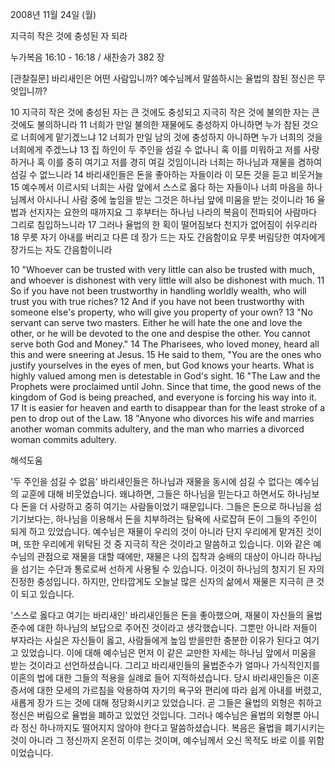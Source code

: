 2008년 11월 24일 (월)

지극히 작은 것에 충성된 자 되라



누가복음 16:10 - 16:18 / 새찬송가 382 장


[관찰질문]
바리새인은 어떤 사람입니까? 
예수님께서 말씀하시는 율법의 참된 정신은 무엇입니까?

10 지극히 작은 것에 충성된 자는 큰 것에도 충성되고 지극히 작은 것에 불의한 자는 큰 것에도 불의하니라 
11 너희가 만일 불의한 재물에도 충성하지 아니하면 누가 참된 것으로 너희에게 맡기겠느냐 
12 너희가 만일 남의 것에 충성하지 아니하면 누가 너희의 것을 너희에게 주겠느냐 
13 집 하인이 두 주인을 섬길 수 없나니 혹 이를 미워하고 저를 사랑하거나 혹 이를 중히 여기고 저를 경히 여길 것임이니라 너희는 하나님과 재물을 겸하여 섬길 수 없느니라 
14 바리새인들은 돈을 좋아하는 자들이라 이 모든 것을 듣고 비웃거늘 
15 예수께서 이르시되 너희는 사람 앞에서 스스로 옳다 하는 자들이나 너희 마음을 하나님께서 아시나니 사람 중에 높임을 받는 그것은 하나님 앞에 미움을 받는 것이니라 
16 율법과 선지자는 요한의 때까지요 그 후부터는 하나님 나라의 복음이 전파되어 사람마다 그리로 침입하느니라 
17 그러나 율법의 한 획이 떨어짐보다 천지가 없어짐이 쉬우리라 
18 무릇 자기 아내를 버리고 다른 데 장가 드는 자도 간음함이요 무릇 버림당한 여자에게 장가드는 자도 간음함이니라

10 "Whoever can be trusted with very little can also be trusted with much, and whoever is dishonest with very little will also be dishonest with much. 
11 So if you have not been trustworthy in handling worldly wealth, who will trust you with true riches? 
12 And if you have not been trustworthy with someone else's property, who will give you property of your own? 
13 "No servant can serve two masters. Either he will hate the one and love the other, or he will be devoted to the one and despise the other. You cannot serve both God and Money." 
14 The Pharisees, who loved money, heard all this and were sneering at Jesus. 
15 He said to them, "You are the ones who justify yourselves in the eyes of men, but God knows your hearts. What is highly valued among men is detestable in God's sight. 
16 "The Law and the Prophets were proclaimed until John. Since that time, the good news of the kingdom of God is being preached, and everyone is forcing his way into it. 
17 It is easier for heaven and earth to disappear than for the least stroke of a pen to drop out of the Law. 
18 "Anyone who divorces his wife and marries another woman commits adultery, and the man who marries a divorced woman commits adultery.

해석도움





'두 주인을 섬길 수 없음'
 바리새인들은 하나님과 재물을 동시에 섬길 수 없다는 예수님의 교훈에 대해 비웃었습니다. 왜냐하면, 그들은 하나님을 믿는다고 하면서도 하나님보다 돈을 더 사랑하고 중히 여기는 사람들이었기 때문입니다. 그들은 돈으로 하나님을 섬기기보다는, 하나님을 이용해서 돈을 치부하려는 탐욕에 사로잡혀 돈이 그들의 주인이 되게 하고 있었습니다. 예수님은 재물이 우리의 것이 아니라 단지 우리에게 맡겨진 것이며, 또한 우리에게 위탁된 것 중 지극히 작은 것이라고 말씀하고 있습니다. 이와 같은 예수님의 관점으로 재물을 대할 때에만, 재물은 나의 집착과 숭배의 대상이 아니라 하나님을 섬기는 수단과 통로로써 선하게 사용될 수 있습니다. 이것이 하나님의 청지기 된 자의 진정한 충성입니다. 하지만, 안타깝게도 오늘날 많은 신자의 삶에서 재물은 지극히 큰 것이 되고 있습니다.      

'스스로 옳다고 여기는 바리새인'
 바리새인들은 돈을 좋아했으며, 재물이 자신들의 율법준수에 대한 하나님의 보답으로 주어진 것이라고 생각했습니다. 그뿐만 아니라 저들이 부자라는 사실은 자신들이 옳고, 사람들에게 높임 받을만한 충분한 이유가 된다고 여기고 있었습니다. 이에 대해 예수님은 먼저 이 같은 교만한 자세는 하나님 앞에서 미움을 받는 것이라고 선언하셨습니다. 그리고 바리새인들의 율법준수가 얼마나 가식적인지를 이혼의 법에 대한 그들의 적용을 실례로 들어 지적하셨습니다. 당시 바리새인들은 이혼증서에 대한 모세의 가르침을 악용하여 자기의 욕구와 편리에 따라 쉽게 아내를 버렸고, 새롭게 장가 드는 것에 대해 정당화시키고 있었습니다. 곧 그들은 율법의 외형은 취하고 정신은 버림으로 율법을 폐하고 있었던 것입니다. 그러나 예수님은 율법의 외형뿐 아니라 정신 하나까지도 떨어지지 않아야 한다고 말씀하셨습니다. 복음은 율법을 폐기시키는 것이 아니라 그 정신까지 온전히 이루는 것이며, 예수님께서 오신 목적도 바로 이를 위함이었습니다.